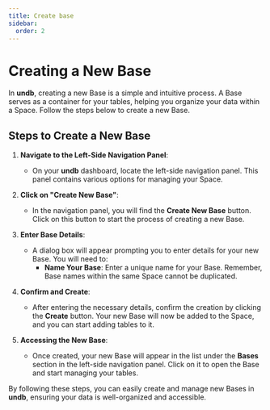 ```yaml
---
title: Create base
sidebar:
  order: 2
---
```


# Creating a New Base

In **undb**, creating a new Base is a simple and intuitive process. A Base serves as a container for your tables, helping you organize your data within a Space. Follow the steps below to create a new Base.

## Steps to Create a New Base

1. **Navigate to the Left-Side Navigation Panel**:

   - On your **undb** dashboard, locate the left-side navigation panel. This panel contains various options for managing your Space.

2. **Click on "Create New Base"**:

   - In the navigation panel, you will find the **Create New Base** button. Click on this button to start the process of creating a new Base.

3. **Enter Base Details**:

   - A dialog box will appear prompting you to enter details for your new Base. You will need to:
     - **Name Your Base**: Enter a unique name for your Base. Remember, Base names within the same Space cannot be duplicated.

4. **Confirm and Create**:

   - After entering the necessary details, confirm the creation by clicking the **Create** button. Your new Base will now be added to the Space, and you can start adding tables to it.

5. **Accessing the New Base**:
   - Once created, your new Base will appear in the list under the **Bases** section in the left-side navigation panel. Click on it to open the Base and start managing your tables.

By following these steps, you can easily create and manage new Bases in **undb**, ensuring your data is well-organized and accessible.
